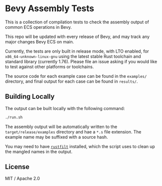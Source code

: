 # Bevy Assembly Tests

This is a collection of compilation tests to check the assembly output of common
ECS operations in Bevy.

This repo will be updated with every release of Bevy, and may track any major
changes Bevy ECS on main.

Currently, the tests are only built in release mode, with LTO enabled, for
`x86_64-unknown-linux-gnu` using the latest stable Rust toolchain and standard library
(currently 1.76). Please file an issue asking if you would like to test against other
platforms or toolchains.

The source code for each example case can be found in the `examples/` directory, and
final output for each case can be found in `results/`.

## Building Locally
The output can be built locally with the following command:

```bash
./run.sh
```

The assembly output will be automatically written to the `target/release/examples`
directory and hae a `*.s` file extension. The example name may be suffixed with
a source hash.

You may need to have [`rustfilt`](https://crates.io/crates/rustfilt) installed,
which the script uses to clean up the mangled names in the output.

## License
MIT / Apache 2.0
